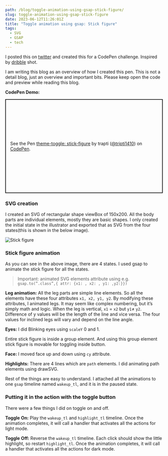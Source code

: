 ```yaml
---
path: /blog/toggle-animation-using-gsap-stick-figure/
slug: toggle-animation-using-gsap-stick-figure
date: 2023-06-12T11:26:01Z
title: "Toggle animation using gsap: Stick figure"
tags:
  - SVG
  - GSAP
  - tech
---
```


I posted this on [twitter](https://twitter.com/imtraptir/status/1667935697230077953) and created this for a CodePen challenge. Inspired by [dribble](https://dribbble.com/shots/4369652-Switch) shot.

I am writing this blog as an overview of how I created this pen. This is not a detail blog, just an overview and important bits. Please keep open the code and preview while reading this blog.

**CodePen Demo:**

<p class="codepen" data-height="300" data-default-tab="js,result" data-slug-hash="bGQNQyL" data-user="tripti1410" style="height: 300px; box-sizing: border-box; display: flex; align-items: center; justify-content: center; border: 2px solid; margin: 1em 0; padding: 1em;">
  <span>See the Pen <a href="https://codepen.io/tripti1410/pen/bGQNQyL">
  theme-toggle: stick-figure</a> by trapti (<a href="https://codepen.io/tripti1410">@tripti1410</a>)
  on <a href="https://codepen.io">CodePen</a>.</span>
</p>
<script async src="https://cpwebassets.codepen.io/assets/embed/ei.js"></script>

### SVG creation

I created an SVG of rectangular shape viewBox of 150x200. All the body parts are individual elements, mostly they are basic shapes. I only created the initial state in the illustrator and exported that as SVG from the four states(this is shown in the below image).

![Stick figure](/assets/stick-figure-wb.png "Showing all the 4 state story board for animation of stick figure")

### Stick figure animation

As you can see in the above image, there are 4 states. I used gsap to animate the stick figure for all the states.

> Important: animated SVG elements attribute using e.g. `gsap.to(”.class”,{ attr: {x1: , x2: , y1: ,y2:}})`

**Leg animation:** All the leg parts are simple line elements. So all the elements have these four attributes `x1, x2, y1, y2`. By modifying these attributes, I animated legs. It may seem like complex numbering, but it’s simply math and logic. When the leg is vertical, `x1` = `x2` but `y1`≠ `y2`. Difference of y values will be the length of the line and vice versa. The four values for inclined legs will vary and depend on the line angle.

**Eyes:** I did Blinking eyes using `scaleY` 0 and 1.

Entire stick figure is inside a group element. And using this group element stick figure is movable for toggling inside button.

**Face:** I moved face up and down using `cy` attribute.

**Highlights:** There are 4 lines which are `path` elements. I did animating path elements using drawSVG.

Rest of the things are easy to understand. I attached all the animations to one `gsap` timeline named `wakeup_tl`, and it is in the paused state.

### Putting it in the action with the toggle button

There were a few things I did on toggle on and off.

**Toggle** **On:** Play the `wakeup_tl` and `highlight_tl` timeline. Once the animation completes, it will call a handler that activates all the actions for light mode.

**Toggle** **Off:** Reverse the `wakeup_tl` timeline. Each click should show the little highlight, so restart `highlight_tl`. Once the animation completes, it will call a handler that activates all the actions for dark mode.
